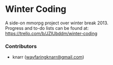 Winter Coding
=============

A side-on mmorpg project over winter break 2013.  
Progress and to-do lists can be found at: https://trello.com/b/JZIUbddm/winter-coding

### Contributors
* knarr (wayfaringknarr@gmail.com)